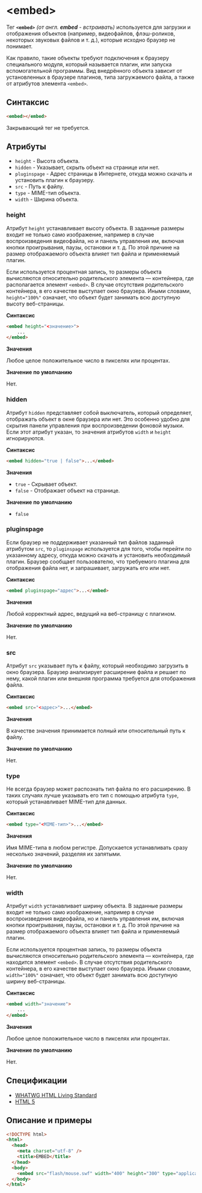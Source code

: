 # &lt;embed&gt;

Тег **`<embed>`** _(от англ. **embed** - встраивать)_ используется для загрузки и отображения объектов (например, видеофайлов, флэш-роликов, некоторых звуковых файлов и т. д.), которые исходно браузер не понимает.

Как правило, такие объекты требуют подключения к браузеру специального модуля, который называется плагин, или запуска вспомогательной программы. Вид внедрённого объекта зависит от установленных в браузере плагинов, типа загружаемого файла, а также от атрибутов элемента `<embed>`.

## Синтаксис

```html
<embed></embed>
```

Закрывающий тег не требуется.

## Атрибуты

- `height` - Высота объекта.
- `hidden` - Указывает, скрыть объект на странице или нет.
- `pluginspage` - Адрес страницы в Интернете, откуда можно скачать и установить плагин к браузеру.
- `src` - Путь к файлу.
- `type` - MIME-тип объекта.
- `width` - Ширина объекта.

### height

Атрибут `height` устанавливает высоту объекта. В заданные размеры входит не только само изображение, например в случае воспроизведения видеофайла, но и панель управления им, включая кнопки проигрывания, паузы, остановки и т. д. По этой причине на размер отображаемого объекта влияет тип файла и применяемый плагин.

Если используется процентная запись, то размеры объекта вычисляются относительно родительского элемента — контейнера, где располагается элемент `<embed>`. В случае отсутствия родительского контейнера, в его качестве выступает окно браузера. Иными словами, `height="100%"` означает, что объект будет занимать всю доступную высоту веб-страницы.

**Синтаксис**

```html
<embed height="<значение>">
	...
</embed>
```

**Значения**

Любое целое положительное число в пикселях или процентах.

**Значение по умолчанию**

Нет.

### hidden

Атрибут `hidden` представляет собой выключатель, который определяет, отображать объект в окне браузера или нет. Это особенно удобно для скрытия панели управления при воспроизведении фоновой музыки. Если этот атрибут указан, то значения атрибутов `width` и `height` игнорируются.

**Синтаксис**

```html
<embed hidden="true | false">...</embed>
```

**Значения**

- `true` - Скрывает объект.
- `false` - Отображает объект на странице.

**Значение по умолчанию**

- `false`

### pluginspage

Если браузер не поддерживает указанный тип файлов заданный атрибутом `src`, то `pluginspage` используется для того, чтобы перейти по указанному адресу, откуда можно скачать и установить необходимый плагин. Браузер сообщает пользователю, что требуемого плагина для отображения файла нет, и запрашивает, загружать его или нет.

**Синтаксис**

```html
<embed pluginspage="адрес">...</embed>
```

**Значения**

Любой корректный адрес, ведущий на веб-страницу с плагином.

**Значение по умолчанию**

Нет.

### src

Атрибут `src` указывает путь к файлу, который необходимо загрузить в окно браузера. Браузер анализирует расширение файла и решает по нему, какой плагин или внешняя программа требуется для отображения файла.

**Синтаксис**

```html
<embed src="<адрес>">...</embed>
```

**Значения**

В качестве значения принимается полный или относительный путь к файлу.

**Значение по умолчанию**

Нет.

### type

Не всегда браузер может распознать тип файла по его расширению. В таких случаях лучше указывать его тип с помощью атрибута `type`, который устанавливает MIME-тип для данных.

**Синтаксис**

```html
<embed type="<MIME-тип>">...</embed>
```

**Значения**

Имя MIME-типа в любом регистре. Допускается устанавливать сразу несколько значений, разделяя их запятыми.

**Значение по умолчанию**

Нет.

### width

Атрибут `width` устанавливает ширину объекта. В заданные размеры входит не только само изображение, например в случае воспроизведения видеофайла, но и панель управления им, включая кнопки проигрывания, паузы, остановки и т. д. По этой причине на размер отображаемого объекта влияет тип файла и применяемый плагин.

Если используется процентная запись, то размеры объекта вычисляются относительно родительского элемента — контейнера, где находится элемент `<embed>`. В случае отсутствия родительского контейнера, в его качестве выступает окно браузера. Иными словами, `width="100%"` означает, что объект будет занимать всю доступную ширину веб-страницы.

**Синтаксис**

```html
<embed width="значение">
	...
</embed>
```

**Значения**

Любое целое положительное число в пикселях или процентах.

**Значение по умолчанию**

Нет.

## Спецификации

- [WHATWG HTML Living Standard](https://html.spec.whatwg.org/multipage/embedded-content.html#the-embed-element)
- [HTML 5](http://www.w3.org/TR/html5/embedded-content-0.html#the-embed-element)

## Описание и примеры

```html
<!DOCTYPE html>
<html>
  <head>
    <meta charset="utf-8" />
    <title>EMBED</title>
  </head>
  <body>
    <embed src="flash/mouse.swf" width="400" height="300" type="application/x-shockwave-flash" pluginspage="https://get.adobe.com/flashplayer" />
  </body>
</html>
```
